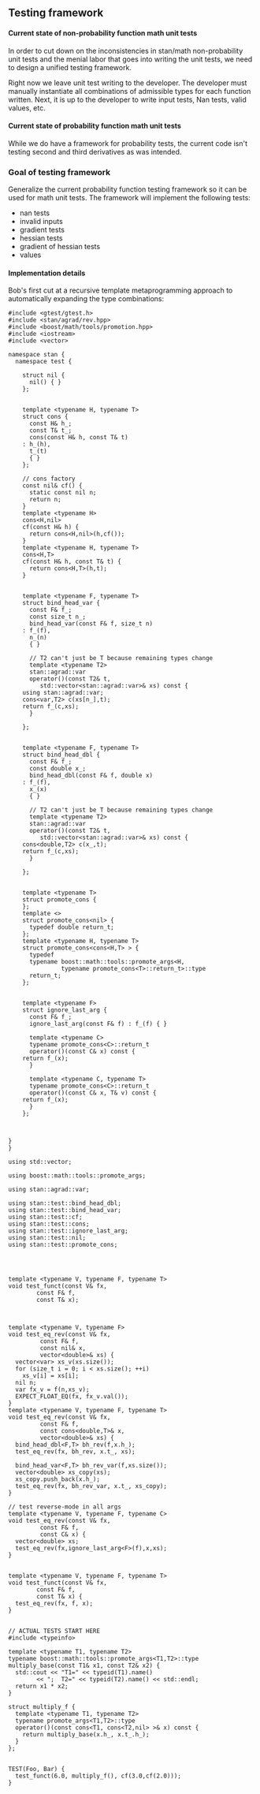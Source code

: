 ## Testing framework

#### Current state of non-probability function math unit tests
In order to cut down on the inconsistencies in stan/math non-probability unit tests and the menial labor that goes into writing the unit tests, we need to design a unified testing framework.

Right now we leave unit test writing to the developer. The developer must manually instantiate all combinations of admissible types for each function written. Next, it is up to the developer to write input tests, Nan tests, valid values, etc.

#### Current state of probability function math unit tests

While we do have a framework for probability tests, the current code isn't testing second and third derivatives as was intended.

### Goal of testing framework

Generalize the current probability function testing framework so it can be used for math unit tests. The framework will implement the following tests:

* nan tests
* invalid inputs
* gradient tests
* hessian tests
* gradient of hessian tests
* values

#### Implementation details

Bob's first cut at a recursive template metaprogramming approach to automatically expanding the type combinations:

```
#include <gtest/gtest.h>
#include <stan/agrad/rev.hpp>
#include <boost/math/tools/promotion.hpp>
#include <iostream>
#include <vector>

namespace stan {
  namespace test {

    struct nil {
      nil() { }
    };


    template <typename H, typename T>
    struct cons {
      const H& h_;
      const T& t_;
      cons(const H& h, const T& t)
	: h_(h), 
	  t_(t)
      { }
    };

    // cons factory
    const nil& cf() {
      static const nil n;
      return n;
    }
    template <typename H>
    cons<H,nil>
    cf(const H& h) {
      return cons<H,nil>(h,cf());
    }
    template <typename H, typename T>
    cons<H,T>
    cf(const H& h, const T& t) {
      return cons<H,T>(h,t);
    }


    template <typename F, typename T>
    struct bind_head_var {
      const F& f_;
      const size_t n_;
      bind_head_var(const F& f, size_t n)
	: f_(f), 
	  n_(n)
      { }

      // T2 can't just be T because remaining types change
      template <typename T2>
      stan::agrad::var
      operator()(const T2& t,
		 std::vector<stan::agrad::var>& xs) const {
	using stan::agrad::var;
	cons<var,T2> c(xs[n_],t);
	return f_(c,xs);
      }

    };


    template <typename F, typename T>
    struct bind_head_dbl {
      const F& f_;
      const double x_;
      bind_head_dbl(const F& f, double x) 
	: f_(f), 
	  x_(x)
      { }

      // T2 can't just be T because remaining types change
      template <typename T2>
      stan::agrad::var
      operator()(const T2& t,
		 std::vector<stan::agrad::var>& xs) const {
	cons<double,T2> c(x_,t);
	return f_(c,xs);
      }

    };


    template <typename T>
    struct promote_cons {
    };
    template <>
    struct promote_cons<nil> {
      typedef double return_t;
    };
    template <typename H, typename T>
    struct promote_cons<cons<H,T> > {
      typedef 
      typename boost::math::tools::promote_args<H,
			   typename promote_cons<T>::return_t>::type
      return_t;
    };


    template <typename F>
    struct ignore_last_arg {
      const F& f_;
      ignore_last_arg(const F& f) : f_(f) { }

      template <typename C>
      typename promote_cons<C>::return_t
      operator()(const C& x) const {
	return f_(x);
      }

      template <typename C, typename T>
      typename promote_cons<C>::return_t
      operator()(const C& x, T& v) const {
	return f_(x);
      }
    };



}
}

using std::vector;

using boost::math::tools::promote_args;

using stan::agrad::var;

using stan::test::bind_head_dbl;
using stan::test::bind_head_var;
using stan::test::cf;
using stan::test::cons;
using stan::test::ignore_last_arg;
using stan::test::nil;
using stan::test::promote_cons;




template <typename V, typename F, typename T>
void test_funct(const V& fx,
		const F& f,
		const T& x);



template <typename V, typename F>
void test_eq_rev(const V& fx,
		 const F& f,
		 const nil& x,
		 vector<double>& xs) {
  vector<var> xs_v(xs.size());
  for (size_t i = 0; i < xs.size(); ++i)
    xs_v[i] = xs[i];
  nil n;
  var fx_v = f(n,xs_v);
  EXPECT_FLOAT_EQ(fx, fx_v.val());
}
template <typename V, typename F, typename T>
void test_eq_rev(const V& fx,
		 const F& f,
		 const cons<double,T>& x,
		 vector<double>& xs) {
  bind_head_dbl<F,T> bh_rev(f,x.h_);
  test_eq_rev(fx, bh_rev, x.t_, xs);
  
  bind_head_var<F,T> bh_rev_var(f,xs.size());
  vector<double> xs_copy(xs);
  xs_copy.push_back(x.h_);
  test_eq_rev(fx, bh_rev_var, x.t_, xs_copy);
}

// test reverse-mode in all args
template <typename V, typename F, typename C>
void test_eq_rev(const V& fx,
		 const F& f,
		 const C& x) {
  vector<double> xs;
  test_eq_rev(fx,ignore_last_arg<F>(f),x,xs);
}


template <typename V, typename F, typename T>
void test_funct(const V& fx,
		const F& f,
		const T& x) {
  test_eq_rev(fx, f, x);
}


// ACTUAL TESTS START HERE
#include <typeinfo>

template <typename T1, typename T2>
typename boost::math::tools::promote_args<T1,T2>::type
multiply_base(const T1& x1, const T2& x2) {
  std::cout << "T1=" << typeid(T1).name()
	    << ";  T2=" << typeid(T2).name() << std::endl;
  return x1 * x2;
}

struct multiply_f {
  template <typename T1, typename T2>
  typename promote_args<T1,T2>::type
  operator()(const cons<T1, cons<T2,nil> >& x) const {
    return multiply_base(x.h_, x.t_.h_);
  }
};


TEST(Foo, Bar) {
  test_funct(6.0, multiply_f(), cf(3.0,cf(2.0)));
}
```